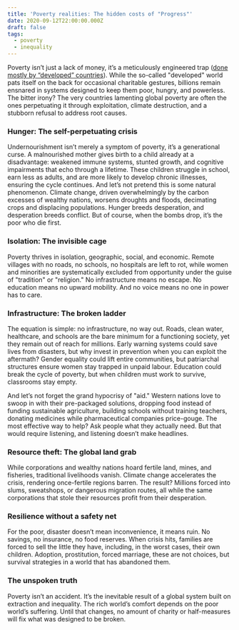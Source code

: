 ```yaml
---
title: 'Poverty realities: The hidden costs of "Progress"'
date: 2020-09-12T22:00:00.000Z
draft: false
tags:
  - poverty
  - inequality
---
```


Poverty isn’t just a lack of money, it’s a meticulously engineered trap ([done mostly by “developed” countries](https://gitlab.com/tymyrddin/nerrin/-/tree/main/notebooks/poverty)). While the so-called "developed" world pats itself on the back for occasional charitable gestures, billions remain ensnared in systems designed to keep them poor, hungry, and powerless. The bitter irony? The very countries lamenting global poverty are often the ones perpetuating it through exploitation, climate destruction, and a stubborn refusal to address root causes.

### Hunger: The self-perpetuating crisis

Undernourishment isn’t merely a symptom of poverty, it’s a generational curse. A malnourished mother gives birth to a child already at a disadvantage: weakened immune systems, stunted growth, and cognitive impairments that echo through a lifetime. These children struggle in school, earn less as adults, and are more likely to develop chronic illnesses, ensuring the cycle continues. And let’s not pretend this is some natural phenomenon. Climate change, driven overwhelmingly by the carbon excesses of wealthy nations, worsens droughts and floods, decimating crops and displacing populations. Hunger breeds desperation, and desperation breeds conflict. But of course, when the bombs drop, it’s the poor who die first.

### Isolation: The invisible cage

Poverty thrives in isolation, geographic, social, and economic. Remote villages with no roads, no schools, no hospitals are left to rot, while women and minorities are systematically excluded from opportunity under the guise of "tradition" or "religion." No infrastructure means no escape. No education means no upward mobility. And no voice means no one in power has to care.

### Infrastructure: The broken ladder

The equation is simple: no infrastructure, no way out. Roads, clean water, healthcare, and schools are the bare minimum for a functioning society, yet they remain out of reach for millions. Early warning systems could save lives from disasters, but why invest in prevention when you can exploit the aftermath? Gender equality could lift entire communities, but patriarchal structures ensure women stay trapped in unpaid labour. Education could break the cycle of poverty, but when children must work to survive, classrooms stay empty.

And let’s not forget the grand hypocrisy of "aid." Western nations love to swoop in with their pre-packaged solutions, dropping food instead of funding sustainable agriculture, building schools without training teachers, donating medicines while pharmaceutical companies price-gouge. The most effective way to help? Ask people what they actually need. But that would require listening, and listening doesn’t make headlines.

### Resource theft: The global land grab

While corporations and wealthy nations hoard fertile land, mines, and fisheries, traditional livelihoods vanish. Climate change accelerates the crisis, rendering once-fertile regions barren. The result? Millions forced into slums, sweatshops, or dangerous migration routes, all while the same corporations that stole their resources profit from their desperation.

### Resilience without a safety net

For the poor, disaster doesn’t mean inconvenience, it means ruin. No savings, no insurance, no food reserves. When crisis hits, families are forced to sell the little they have, including, in the worst cases, their own children. Adoption, prostitution, forced marriage, these are not choices, but survival strategies in a world that has abandoned them.

### The unspoken truth

Poverty isn’t an accident. It’s the inevitable result of a global system built on extraction and inequality. The rich world’s comfort depends on the poor world’s suffering. Until that changes, no amount of charity or half-measures will fix what was designed to be broken.
